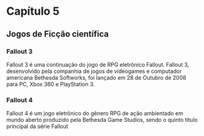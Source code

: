 # Capítulo 5

## Jogos de Ficção científica

### Fallout 3

Fallout 3 é uma continuação do jogo de RPG eletrônico Fallout. Fallout 3, desenvolvido pela companhia de jogos de videogames e computador americana Bethesda Softworks, foi lançado em 28 de Outubro de 2008 para PC, Xbox 360 e PlayStation 3.

### Fallout 4

Fallout 4 é um jogo eletrônico do gênero RPG de ação ambientado em mundo aberto produzido pela Bethesda Game Studios, sendo o quinto título principal da série Fallout
